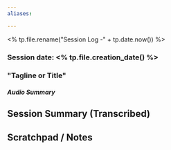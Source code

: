 ```yaml
---
aliases:

---
```


<% tp.file.rename("Session Log -" + tp.date.now()) %>
### Session date: <% tp.file.creation_date() %> 
### "Tagline or Title"
##### Audio Summary

## Session Summary (Transcribed)

## Scratchpad / Notes

